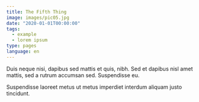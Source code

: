 ```yaml
---
title: The Fifth Thing
image: images/pic05.jpg
date: "2020-01-01T00:00:00"
tags:
  - example
  - lorem ipsum
type: pages
language: en
---
```

Duis neque nisi, dapibus sed mattis et quis, nibh. Sed et dapibus nisl amet
mattis, sed a rutrum accumsan sed. Suspendisse eu.
<!-- more -->
Suspendisse laoreet metus ut metus imperdiet interdum aliquam justo tincidunt.
